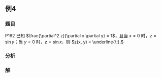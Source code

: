 ## 例4
### 题目
P162 已知 $\frac{\partial^2 z}{\partial x \partial y} = 1$，且当 $x = 0$ 时，$z = \sin y$；当 $y = 0$ 时，$z = \sin x$，则 $z(x, y) = \underline{\;}.$
### 分析

### 解